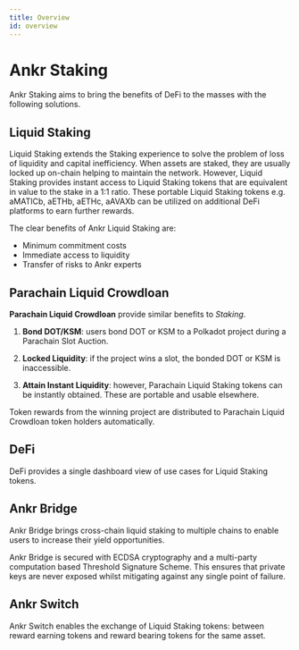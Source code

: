 ```yaml
---
title: Overview
id: overview
---
```


# Ankr Staking

Ankr Staking aims to bring the benefits of DeFi to the masses with the following solutions. 

## Liquid Staking

Liquid Staking extends the Staking experience to solve the problem of loss of liquidity and capital inefficiency. 
When assets are staked, they are usually locked up on-chain helping to maintain the network. 
However, Liquid Staking provides instant access to Liquid Staking tokens that are equivalent in value to the stake in a 1:1 ratio. 
These portable Liquid Staking tokens e.g. aMATICb, aETHb, aETHc, aAVAXb can be utilized on additional DeFi platforms to earn further rewards.

The clear benefits of Ankr Liquid Staking are: 
* Minimum commitment costs
* Immediate access to liquidity
* Transfer of risks to Ankr experts

## Parachain Liquid Crowdloan
**Parachain Liquid Crowdloan** provide similar benefits to *Staking*. 

1. **Bond DOT/KSM**: users bond DOT or KSM to a Polkadot project during a Parachain Slot Auction. 

2. **Locked Liquidity**: if the project wins a slot, the bonded DOT or KSM is inaccessible.

3. **Attain Instant Liquidity**: however, Parachain Liquid Staking tokens can be instantly obtained. These are portable and usable elsewhere. 

Token rewards from the winning project are distributed to Parachain Liquid Crowdloan token holders automatically. 

## DeFi

DeFi provides a single dashboard view of use cases for Liquid Staking tokens.

## Ankr Bridge

Ankr Bridge brings cross-chain liquid staking to multiple chains to enable users to increase their yield opportunities.

Ankr Bridge is secured with ECDSA cryptography and a multi-party computation based Threshold Signature Scheme. This ensures that private keys are never exposed whilst mitigating against any single point of failure.

## Ankr Switch

Ankr Switch enables the exchange of Liquid Staking tokens: between reward earning tokens and reward bearing tokens for the same asset.